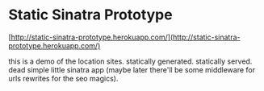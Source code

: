 # Static Sinatra Prototype

[http://static-sinatra-prototype.herokuapp.com/](http://static-sinatra-prototype.herokuapp.com/)

this is a demo of the location sites. statically generated. statically served. dead simple little sinatra app (maybe later there'll be some middleware for urls rewrites for the seo magics).

